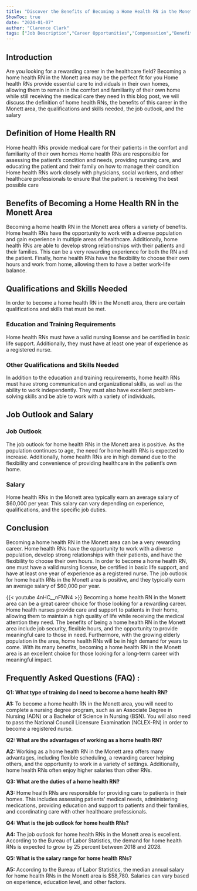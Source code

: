 ```yaml
---
title: "Discover the Benefits of Becoming a Home Health RN in the Monett Area!"
ShowToc: true 
date: "2024-01-07"
author: "Clarence Clark" 
tags: ["Job Description","Career Opportunities","Compensation","Benefits"]
---
```

## Introduction 
Are you looking for a rewarding career in the healthcare field? Becoming a home health RN in the Monett area may be the perfect fit for you Home health RNs provide essential care to individuals in their own homes, allowing them to remain in the comfort and familiarity of their own home while still receiving the medical care they need In this blog post, we will discuss the definition of home health RNs, the benefits of this career in the Monett area, the qualifications and skills needed, the job outlook, and the salary 

## Definition of Home Health RN 
Home health RNs provide medical care for their patients in the comfort and familiarity of their own homes Home health RNs are responsible for assessing the patient’s condition and needs, providing nursing care, and educating the patient and their family on how to manage their condition Home health RNs work closely with physicians, social workers, and other healthcare professionals to ensure that the patient is receiving the best possible care 

## Benefits of Becoming a Home Health RN in the Monett Area 
Becoming a home health RN in the Monett area offers a variety of benefits. Home health RNs have the opportunity to work with a diverse population and gain experience in multiple areas of healthcare. Additionally, home health RNs are able to develop strong relationships with their patients and their families. This can be a very rewarding experience for both the RN and the patient. Finally, home health RNs have the flexibility to choose their own hours and work from home, allowing them to have a better work-life balance. 

## Qualifications and Skills Needed 
In order to become a home health RN in the Monett area, there are certain qualifications and skills that must be met. 

### Education and Training Requirements 
Home health RNs must have a valid nursing license and be certified in basic life support. Additionally, they must have at least one year of experience as a registered nurse. 

### Other Qualifications and Skills Needed 
In addition to the education and training requirements, home health RNs must have strong communication and organizational skills, as well as the ability to work independently. They must also have excellent problem-solving skills and be able to work with a variety of individuals. 

## Job Outlook and Salary 

### Job Outlook 
The job outlook for home health RNs in the Monett area is positive. As the population continues to age, the need for home health RNs is expected to increase. Additionally, home health RNs are in high demand due to the flexibility and convenience of providing healthcare in the patient’s own home. 

### Salary 
Home health RNs in the Monett area typically earn an average salary of $60,000 per year. This salary can vary depending on experience, qualifications, and the specific job duties. 

## Conclusion 
Becoming a home health RN in the Monett area can be a very rewarding career. Home health RNs have the opportunity to work with a diverse population, develop strong relationships with their patients, and have the flexibility to choose their own hours. In order to become a home health RN, one must have a valid nursing license, be certified in basic life support, and have at least one year of experience as a registered nurse. The job outlook for home health RNs in the Monett area is positive, and they typically earn an average salary of $60,000 per year.

{{< youtube 4nHC__nFMN4 >}} 
Becoming a home health RN in the Monett area can be a great career choice for those looking for a rewarding career. Home health nurses provide care and support to patients in their home, allowing them to maintain a high quality of life while receiving the medical attention they need. The benefits of being a home health RN in the Monett area include job security, flexible hours, and the opportunity to provide meaningful care to those in need. Furthermore, with the growing elderly population in the area, home health RNs will be in high demand for years to come. With its many benefits, becoming a home health RN in the Monett area is an excellent choice for those looking for a long-term career with meaningful impact.

## Frequently Asked Questions (FAQ) :
**Q1: What type of training do I need to become a home health RN?**

**A1:** To become a home health RN in the Monett area, you will need to complete a nursing degree program, such as an Associate Degree in Nursing (ADN) or a Bachelor of Science in Nursing (BSN). You will also need to pass the National Council Licensure Examination (NCLEX-RN) in order to become a registered nurse.

**Q2: What are the advantages of working as a home health RN?**

**A2:** Working as a home health RN in the Monett area offers many advantages, including flexible scheduling, a rewarding career helping others, and the opportunity to work in a variety of settings. Additionally, home health RNs often enjoy higher salaries than other RNs.

**Q3: What are the duties of a home health RN?**

**A3:** Home health RNs are responsible for providing care to patients in their homes. This includes assessing patients’ medical needs, administering medications, providing education and support to patients and their families, and coordinating care with other healthcare professionals.

**Q4: What is the job outlook for home health RNs?**

**A4:** The job outlook for home health RNs in the Monett area is excellent. According to the Bureau of Labor Statistics, the demand for home health RNs is expected to grow by 25 percent between 2018 and 2028.

**Q5: What is the salary range for home health RNs?**

**A5:** According to the Bureau of Labor Statistics, the median annual salary for home health RNs in the Monett area is $58,780. Salaries can vary based on experience, education level, and other factors.



